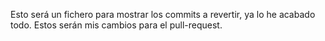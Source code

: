Esto será un fichero para mostrar los commits a revertir, ya lo he acabado todo. Estos serán mis cambios para el pull-request.
